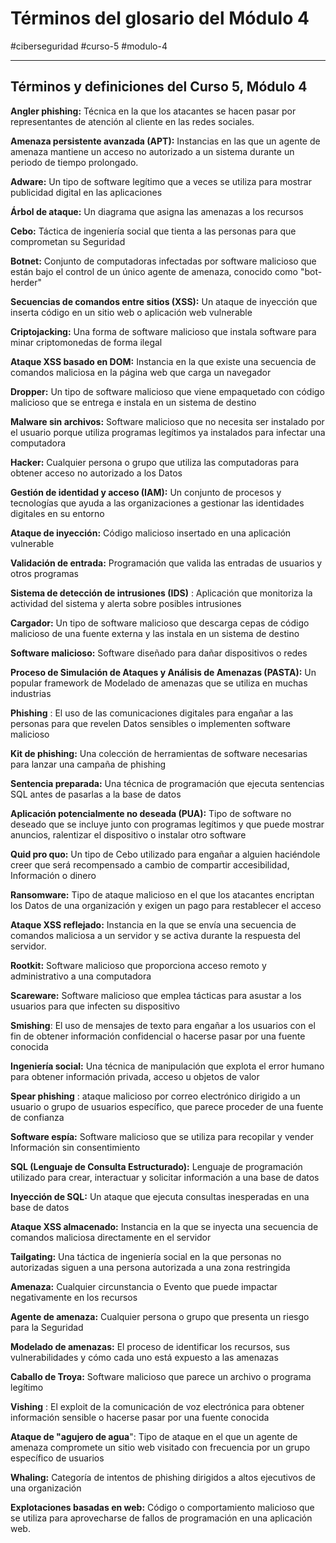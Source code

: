 # Términos del glosario del Módulo 4
#ciberseguridad #curso-5 #modulo-4 

---
## Términos y definiciones del Curso 5, Módulo 4

**Angler phishing:** Técnica en la que los atacantes se hacen pasar por representantes de atención al cliente en las redes sociales.

**Amenaza persistente avanzada (APT):** Instancias en las que un agente de amenaza mantiene un acceso no autorizado a un sistema durante un periodo de tiempo prolongado.

**Adware:** Un tipo de software legítimo que a veces se utiliza para mostrar publicidad digital en las aplicaciones

**Árbol de ataque:** Un diagrama que asigna las amenazas a los recursos

**Cebo:** Táctica de ingeniería social que tienta a las personas para que comprometan su Seguridad

**Botnet:** Conjunto de computadoras infectadas por software malicioso que están bajo el control de un único agente de amenaza, conocido como "bot-herder"

**Secuencias de comandos entre sitios (XSS):** Un ataque de inyección que inserta código en un sitio web o aplicación web vulnerable

**Criptojacking:** Una forma de software malicioso que instala software para minar criptomonedas de forma ilegal

**Ataque XSS basado en DOM:** Instancia en la que existe una secuencia de comandos maliciosa en la página web que carga un navegador

**Dropper:** Un tipo de software malicioso que viene empaquetado con código malicioso que se entrega e instala en un sistema de destino

**Malware sin archivos:** Software malicioso que no necesita ser instalado por el usuario porque utiliza programas legítimos ya instalados para infectar una computadora

**Hacker:** Cualquier persona o grupo que utiliza las computadoras para obtener acceso no autorizado a los Datos

**Gestión de identidad y acceso (IAM):** Un conjunto de procesos y tecnologías que ayuda a las organizaciones a gestionar las identidades digitales en su entorno

**Ataque de inyección:** Código malicioso insertado en una aplicación vulnerable

**Validación de entrada:** Programación que valida las entradas de usuarios y otros programas

**Sistema de detección de intrusiones (IDS)** : Aplicación que monitoriza la actividad del sistema y alerta sobre posibles intrusiones

**Cargador:** Un tipo de software malicioso que descarga cepas de código malicioso de una fuente externa y las instala en un sistema de destino

**Software malicioso:** Software diseñado para dañar dispositivos o redes

**Proceso de Simulación de Ataques y Análisis de Amenazas (PASTA):** Un popular framework de Modelado de amenazas que se utiliza en muchas industrias

**Phishing** : El uso de las comunicaciones digitales para engañar a las personas para que revelen Datos sensibles o implementen software malicioso

**Kit de phishing:** Una colección de herramientas de software necesarias para lanzar una campaña de phishing

**Sentencia preparada:** Una técnica de programación que ejecuta sentencias SQL antes de pasarlas a la base de datos

**Aplicación potencialmente no deseada (PUA):** Tipo de software no deseado que se incluye junto con programas legítimos y que puede mostrar anuncios, ralentizar el dispositivo o instalar otro software

**Quid pro quo:** Un tipo de Cebo utilizado para engañar a alguien haciéndole creer que será recompensado a cambio de compartir accesibilidad, Información o dinero

**Ransomware:** Tipo de ataque malicioso en el que los atacantes encriptan los Datos de una organización y exigen un pago para restablecer el acceso

**Ataque XSS reflejado:** Instancia en la que se envía una secuencia de comandos maliciosa a un servidor y se activa durante la respuesta del servidor.

**Rootkit:** Software malicioso que proporciona acceso remoto y administrativo a una computadora

**Scareware:** Software malicioso que emplea tácticas para asustar a los usuarios para que infecten su dispositivo

**Smishing**: El uso de mensajes de texto para engañar a los usuarios con el fin de obtener información confidencial o hacerse pasar por una fuente conocida

**Ingeniería social:** Una técnica de manipulación que explota el error humano para obtener información privada, acceso u objetos de valor

**Spear phishing** : ataque malicioso por correo electrónico dirigido a un usuario o grupo de usuarios específico, que parece proceder de una fuente de confianza

**Software espía:** Software malicioso que se utiliza para recopilar y vender Información sin consentimiento

**SQL (Lenguaje de Consulta Estructurado):** Lenguaje de programación utilizado para crear, interactuar y solicitar información a una base de datos

**Inyección de SQL:** Un ataque que ejecuta consultas inesperadas en una base de datos

**Ataque XSS almacenado:** Instancia en la que se inyecta una secuencia de comandos maliciosa directamente en el servidor

**Tailgating:** Una táctica de ingeniería social en la que personas no autorizadas siguen a una persona autorizada a una zona restringida

**Amenaza:** Cualquier circunstancia o Evento que puede impactar negativamente en los recursos

**Agente de amenaza:** Cualquier persona o grupo que presenta un riesgo para la Seguridad

**Modelado de amenazas:** El proceso de identificar los recursos, sus vulnerabilidades y cómo cada uno está expuesto a las amenazas

**Caballo de Troya:** Software malicioso que parece un archivo o programa legítimo

**Vishing** : El exploit de la comunicación de voz electrónica para obtener información sensible o hacerse pasar por una fuente conocida

**Ataque de "agujero de agua**": Tipo de ataque en el que un agente de amenaza compromete un sitio web visitado con frecuencia por un grupo específico de usuarios

**Whaling:** Categoría de intentos de phishing dirigidos a altos ejecutivos de una organización

**Explotaciones basadas en web:** Código o comportamiento malicioso que se utiliza para aprovecharse de fallos de programación en una aplicación web.